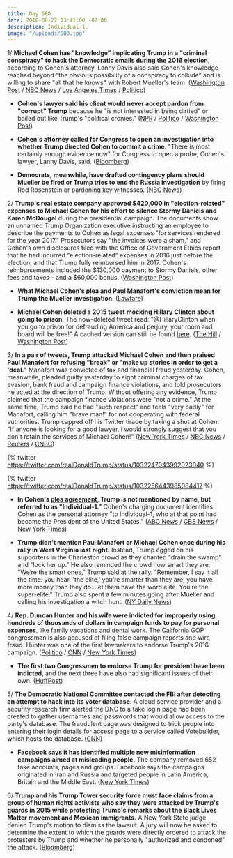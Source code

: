 ```yaml
---
title: Day 580
date: 2018-08-22 13:41:00 -07:00
description: Individual-1.
image: "/uploads/580.jpg"
---
```


1/ **Michael Cohen has "knowledge" implicating Trump in a "criminal conspiracy" to hack the Democratic emails during the 2016 election**, according to Cohen's attorney. Lanny Davis also said Cohen's knowledge reached beyond "the obvious possibility of a conspiracy to collude" and is willing to share "all that he knows" with Robert Mueller's team. ([Washington Post](https://www.washingtonpost.com/news/morning-mix/wp/2018/08/22/cohen-lawyer-lanny-davis-suggests-his-client-has-knowledge-implicating-trump-in-criminal-conspiracy-to-hack-democratic-emails/) / [NBC News](https://www.nbcnews.com/politics/white-house/michael-cohen-willing-share-all-he-knows-mueller-lawyer-says-n902801) / [Los Angeles Times](http://www.latimes.com/politics/la-na-pol-cohen-russia-hacking-knowledge-20180822-story.html) / [Politico](https://www.politico.com/story/2018/08/22/attorney-cohen-has-incriminating-information-about-trump-791277))

* **Cohen's lawyer said his client would never accept pardon from "corrupt" Trump** because he "is not interested in being dirtied" or bailed out like Trump's "political cronies." ([NPR](https://www.npr.org/2018/08/22/640795902/michael-cohens-lawyer-says-hed-never-accept-a-pardon-from-president-trump) / [Politico](https://www.politico.com/story/2018/08/22/michael-cohen-trump-lanny-davis-helsinki-791359) / [Washington Post](https://www.washingtonpost.com/politics/cohen-lawyer-lanny-davis-says-his-client-doesnt-want-to-be-dirtied-by-a-presidential-pardon/2018/08/22/871ea524-a600-11e8-a656-943eefab5daf_story.html))

* **Cohen's attorney called for Congress to open an investigation into whether Trump directed Cohen to commit a crime**. "There is most certainly enough evidence now" for Congress to open a probe, Cohen's lawyer, Lanny Davis, said. ([Bloomberg](https://www.bloomberg.com/news/articles/2018-08-22/cohen-lawyer-calls-for-congress-to-investigate-trump-after-plea))

* **Democrats, meanwhile, have drafted contingency plans should Mueller be fired or Trump tries to end the Russia investigation** by firing Rod Rosenstein or pardoning key witnesses. ([NBC News](https://www.nbcnews.com/politics/donald-trump/case-mueller-firing-break-glass-democrats-prep-emergency-plan-n902526))

2/ **Trump's real estate company approved $420,000 in "election-related" expenses to Michael Cohen for his effort to silence Stormy Daniels and Karen McDougal** during the presidential campaign. The documents show an unnamed Trump Organization executive instructing an employee to describe the payments to Cohen as legal expenses "for services rendered for the year 2017." Prosecutors say  "the invoices were a sham," and Cohen's own disclosures filed with the Office of Government Ethics report that he had incurred "election-related" expenses in 2016 just before the election, and that Trump fully reimbursed him in 2017. Cohen's reimbursements included the $130,000 payment to Stormy Daniels, other fees and taxes – and a $60,000 bonus. ([Washington Post](https://www.washingtonpost.com/politics/trumps-company-approved-420000-in-payments-to-cohen-relying-on-sham-invoices-prosecutors-say/2018/08/21/b6b327fc-a596-11e8-97ce-cc9042272f07_story.html))

* **What Michael Cohen's plea and Paul Manafort's conviction mean for Trump the Mueller investigation**. ([Lawfare](https://www.lawfareblog.com/what-michael-cohens-plea-and-paul-manaforts-conviction-mean-trump-and-mueller-investigation))

* **Michael Cohen deleted a 2015 tweet mocking Hillary Clinton about going to prison**. The now-deleted tweet read: "@HillaryClinton when you go to prison for defrauding America and perjury, your room and board will be free!" A cached version can still be found [here](https://webcache.googleusercontent.com/search?q=cache:QjdvLAb7OFUJ:https://twitter.com/michaelcohen212/status/678410436774141956\+&cd=1&hl=en&ct=clnk&gl=us). ([The Hill](http://thehill.com/homenews/administration/402978-cohen-deletes-2015-tweet-mocking-clinton-with-prison) / [Washington Post](https://www.washingtonpost.com/politics/2018/08/22/michael-cohens-tweet-about-hillary-clinton-prison-came-back-haunt-him-now-its-gone/))

3/ **In a pair of tweets, Trump attacked Michael Cohen and then praised Paul Manafort for refusing "break" or "make up stories in order to get a 'deal."** Manafort was convicted of tax and financial fraud yesterday. Cohen, meanwhile, pleaded guilty yesterday to eight criminal charges of tax evasion, bank fraud and campaign finance violations, and told prosecutors he acted at the direction of Trump. Without offering any evidence, Trump claimed that the campaign finance violations were "not a crime." At the same time, Trump said he had "such respect" and feels "very badly" for Manafort, calling him "brave man!" for not cooperating with federal authorities. Trump capped off his Twitter tirade by taking a shot at Cohen: "If anyone is looking for a good lawyer, I would strongly suggest that you don't retain the services of Michael Cohen!" ([New York Times](https://www.nytimes.com/2018/08/22/us/politics/trump-cohen-manafort.html) / [NBC News](https://www.nbcnews.com/politics/donald-trump/trump-rips-cohen-twitter-after-guilty-plea-don-t-retain-n902826) / [Reuters](https://www.reuters.com/article/us-usa-trump/trump-slams-cohen-lauds-manafort-after-twin-legal-blows-idUSKCN1L71GV) / [CNBC](https://www.cnbc.com/2018/08/22/trump-rips-michael-cohen-after-former-lawyer-implicated-the-president-in-crimes.html))

{% twitter https://twitter.com/realDonaldTrump/status/1032247043992023040 %}

{% twitter https://twitter.com/realDonaldTrump/status/1032256443985084417 %}

* **In Cohen's [plea agreement](https://www.cnn.com/2018/08/21/politics/read-michael-cohen-plea-deal/index.html), Trump is not mentioned by name, but referred to as "Individual-1."** Cohen's charging document identifies Cohen as the personal attorney "to Individual-1, who at that point had become the President of the United States." ([ABC News](https://abcnews.go.com/Politics/michael-cohen-president-trumps-longtime-personal-attorney-reaches/story?id=57310974) / [CBS News](https://www.cbsnews.com/news/donald-trump-individual-1-impact-of-michael-cohen-guilty-plea-agreement/) / [New York Times](https://www.nytimes.com/2018/08/22/us/politics/trump-cohen-manafort.html))

* **Trump didn't mention Paul Manafort or Michael Cohen once during his rally in West Virginia last night.** Instead, Trump egged on his supporters in the Charleston crowd as they chanted "drain the swamp" and "lock her up." He also reminded the crowd how smart they are. "We’re the smart ones," Trump said at the rally. "Remember, I say it all the time: you hear, 'the elite,' you’re smarter than they are, you have more money than they do...let them have the word elite. You’re the super-elite." Trump also spent a few minutes going after Mueller and calling his investigation a witch hunt. ([NY Daily News](http://www.nydailynews.com/news/politics/ny-news-trump-manafort-cohen-mueller-virginia-rally-20180821-story.html))

4/ **Rep. Duncan Hunter and his wife were indicted for improperly using hundreds of thousands of dollars in campaign funds to pay for personal expenses**, like family vacations and dental work. The California GOP congressman is also accused of filing false campaign reports and wire fraud. Hunter was one of the first lawmakers to endorse Trump's 2016 campaign. ([Politico](https://www.politico.com/story/2018/08/21/duncan-hunter-indicted-790861) / [CNN](https://www.cnn.com/2018/08/21/politics/duncan-hunter-campaign-charges/index.html) / [New York Times](https://www.nytimes.com/2018/08/21/us/politics/duncan-hunter-indicted.html))

* **The first two Congressmen to endorse Trump for president have been indicted**, and the next three have also had significant issues of their own. ([HuffPost](https://www.huffingtonpost.com/entry/trump-duncan-hunter-chris-collins-indictments_us_5b7caf60e4b07295150dd6cb))

5/ **The Democratic National Committee contacted the FBI after detecting an attempt to hack into its voter database**. A cloud service provider and a security research firm alerted the DNC to a fake login page had been created to gather usernames and passwords that would allow access to the party's database. The fraudulent page was designed to trick people into entering their login details for access page to a service called Votebuilder, which hosts the database. ([CNN](https://www.cnn.com/2018/08/22/politics/democratic-national-committee-voter-database/index.html))

* **Facebook says it has identified multiple new misinformation campaigns aimed at misleading people.** The company removed 652 fake accounts, pages and groups. Facebook says the campaigns originated in Iran and Russia and targeted people in Latin America, Britain and the Middle East. ([New York Times](https://www.nytimes.com/2018/08/21/technology/facebook-political-influence-midterms.html))

6/ **Trump and his Trump Tower security force must face claims from a group of human rights activists who say they were attacked by Trump's guards in 2015 while protesting Trump's remarks about the Black Lives Matter movement and Mexican immigrants.** A New York State judge denied Trump's motion to dismiss the lawsuit. A jury will now be asked to determine the extent to which the guards were directly ordered to attack the protesters by Trump and whether he personally "authorized and condoned" the attack. ([Bloomberg](https://www.bloomberg.com/news/articles/2018-08-21/trump-security-team-to-face-jury-for-punching-choking-activists))